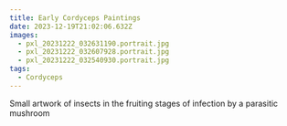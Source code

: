 ```yaml
---
title: Early Cordyceps Paintings
date: 2023-12-19T21:02:06.632Z
images:
  - pxl_20231222_032631190.portrait.jpg
  - pxl_20231222_032607928.portrait.jpg
  - pxl_20231222_032540930.portrait.jpg
tags:
  - Cordyceps
---
```

Small artwork of insects in the fruiting stages of infection by a parasitic mushroom